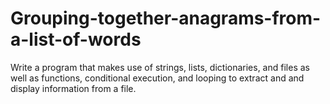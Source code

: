 # Grouping-together-anagrams-from-a-list-of-words
Write a program that makes use of strings, lists, dictionaries, and files as well as functions, conditional execution, and looping to extract and and display information from a file. 
